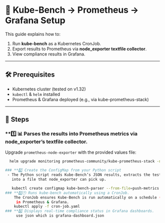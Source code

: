 # 🌟 Kube-Bench → Prometheus → Grafana Setup

This guide explains how to:
1. Run **kube-bench** as a Kubernetes CronJob.
2. Export results to Prometheus via **node_exporter textfile collector**.
3. View compliance results in Grafana.

---

## 🛠 Prerequisites
- Kubernetes cluster (tested on v1.32)
- `kubectl` & `helm` installed
- Prometheus & Grafana deployed (e.g., via kube-prometheus-stack)

---

## 🚀 Steps

### **1️⃣ 📊 Parses the results into Prometheus metrics via node_exporter’s textfile collector.
Upgrade `prometheus-node-exporter` with the provided values file:

```bash
  helm upgrade monitoring prometheus-community/kube-prometheus-stack -n monitoring -f current-values.yaml

### **2️⃣ Create the ConfigMap from your Python script
 - The Python script reads Kube-Bench’s JSON results, extracts the test results (PASS, FAIL, WARN), and writes them as Prometheus-readable metrics
   into a file that node_exporter can pick up.

   kubectl create configmap kube-bench-parser --from-file=push-metrics.py
### **3️⃣🕒 Runs kube-bench automatically using a CronJob.
    The CronJob ensures Kube-Bench is run automatically on a schedule (e.g., daily at midnight), so you always have fresh security compliance data
     in Prometheus & Grafana.
    kubectl apply -f cron-job.yaml
### **4️⃣ Displays real-time compliance status in Grafana dashboards.
     use json which is grafana-dashboard.json

